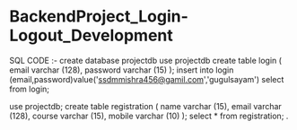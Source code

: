 # BackendProject_Login-Logout_Development

SQL CODE :-
create database projectdb
use projectdb
create table login
(
 email varchar (128),
 password varchar (15)
);
insert into login (email,password)value('ssdmmishra456@gamil.com','gugulsayam')
select from login;

use projectdb;
create table registration
(
name varchar (15),
email varchar (128),
course varchar (15),
mobile varchar (10)
);
select * from registration; .
